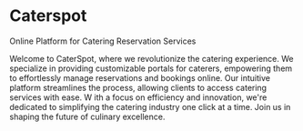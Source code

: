 # Caterspot
Online Platform for Catering Reservation Services

Welcome to CaterSpot, where we revolutionize the catering experience. We specialize in providing customizable portals for caterers, empowering them to effortlessly manage reservations and bookings online. 
Our intuitive platform streamlines the process, allowing clients to access catering services with ease. W
ith a focus on efficiency and innovation, we're dedicated to simplifying the catering industry one click at a time. Join us in shaping the future of culinary excellence.
